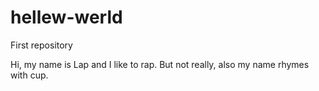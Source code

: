 # hellew-werld
First repository

Hi, my name is Lap and I like to rap. But not really, also my name rhymes with cup.

